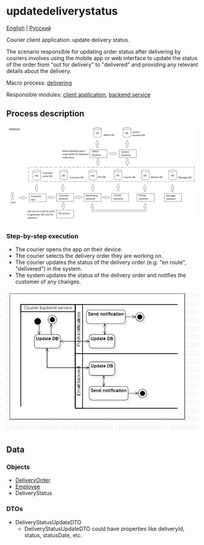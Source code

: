 # updatedeliverystatus

[English](updatedeliverystatus.md) | [Русский](updatedeliverystatus.ru.md)

Courier client application: update delivery status.

The scenario responsible for updating order status after delivering by couriers involves using the mobile app or web interface to update the status of the order from "out for delivery" to "delivered" and providing any relevant details about the delivery.

Macro process: [delivering](../../macroprocesses/delivering.md)

Responsible modules: [client application](../../frontend/courierclient.md), [backend service](../../backend/courierbackend.md)

## Process description

![delivering_overall](../../img/delivering_overall.png)

### Step-by-step execution

- The courier opens the app on their device.
- The courier selects the delivery order they are working on.
- The courier updates the status of the delivery order (e.g. "en route", "delivered") in the system.
- The system updates the status of the delivery order and notifies the customer of any changes.

![courier.updatedeliverystatus](../../img/activitydiagrams/courier.updatedeliverystatus.png)

## Data 

### Objects

- [DeliveryOrder](https://github.com/alexeysp11/workflow-lib/blob/main/docs/Models/Business/BusinessDocuments/DeliveryOrder.md)
- [Employee](https://github.com/alexeysp11/workflow-lib/blob/main/docs/Models/Business/InformationSystem/Employee.md)
- DeliveryStatus

### DTOs

- DeliveryStatusUpdateDTO
    - DeliveryStatusUpdateDTO could have properties like deliveryId, status, statusDate, etc.
